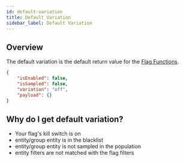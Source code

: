 ```yaml
---
id: default-variation
title: Default Variation
sidebar_label: Default Variation
---
```


## Overview
The default variation is the default return value for the [Flag Functions](flag-functions.md).
```json
{
	"isEnabled": false,
	"isSampled": false,
	"variation": "off",
	"payload": {}
}
```

## Why do I get default variation?

- Your flag's kill switch is on
- entity/group entity is in the blacklist
- entity/group entity is not sampled in the population
- entity filters are not matched with the flag filters 